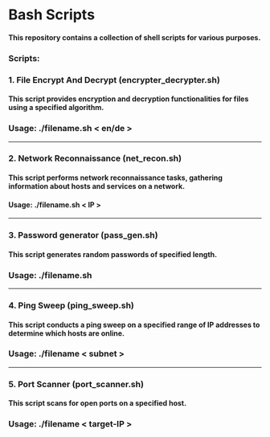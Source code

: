 # Bash Scripts

#### This repository contains a collection of shell scripts for various purposes.

### Scripts:

### 1. File Encrypt And Decrypt (encrypter_decrypter.sh)

#### This script provides encryption and decryption functionalities for files using a specified algorithm.

### Usage: ./filename.sh < en/de >

---

### 2. Network Reconnaissance (net_recon.sh)

#### This script performs network reconnaissance tasks, gathering information about hosts and services on a network.

#### Usage: ./filename.sh < IP >


---

### 3. Password generator (pass_gen.sh)

#### This script generates random passwords of specified length.

### Usage: ./filename.sh


---




### 4. Ping Sweep (ping_sweep.sh)

#### This script conducts a ping sweep on a specified range of IP addresses to determine which hosts are online.

### Usage: ./filename < subnet >

---

### 5. Port Scanner (port_scanner.sh)

#### This script scans for open ports on a specified host.

### Usage: ./filename < target-IP > 
